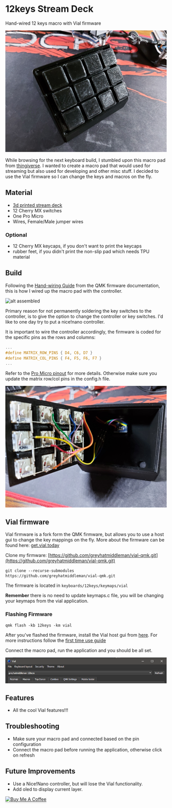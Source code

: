 # 12keys Stream Deck
Hand-wired 12 keys macro with Vial firmware

![alt stream-deck][stream-deck]

While browsing for the next keyboard build, I stumbled upon this macro pad from [thingiverse](https://www.thingiverse.com/thing:4186055). I wanted to create a macro pad that would used for streaming but also used for developing and other misc stuff. I decided to use the Vial firmware so I can change the keys and macros on the fly.


## Material
- [3d printed stream deck](https://www.thingiverse.com/thing:4186055)
- 12 Cherry MX switches
- One Pro Micro
- Wires, Female/Male jumper wires

### Optional
- 12 Cherry MX keycaps, if you don't want to print the keycaps
- rubber feet, if you didn't print the non-slip pad which needs TPU material


## Build
Following the [Hand-wiring Guide](https://docs.qmk.fm/#/hand_wire?id=hand-wiring-guide) from the QMK firmware documentation, this is how I wired up the macro pad with the controller.

![alt assembled][assembled]

Primary reason for not permanently soldering the key switches to the controller, is to give the option to change the controller or key switches. I'd like to one day try to put a nice!nano controller.

It is important to wire the controller accordingly, the firmware is coded for the specific pins as the rows and columns:
```c config.h
...
#define MATRIX_ROW_PINS { D4, C6, D7 }
#define MATRIX_COL_PINS { F4, F5, F6, F7 }
...
```

Refer to the [Pro Micro pinout](https://golem.hu/pic/pro_micro_pinout.jpg) for more details. Otherwise make sure you update the matrix row/col pins in the config.h file.

![alt open][open]

## Vial firmware

Vial firmware is a fork form the QMK firmware, but allows you to use a host gui to change the key mappings on the fly. More about the firmware can be found here: [get.vial.today](https://get.vial.today/)


Clone my firmware:
[https://github.com/greyhatmiddleman/vial-qmk.git](https://github.com/greyhatmiddleman/vial-qmk.git)

```
git clone --recurse-submodules https://github.com/greyhatmiddleman/vial-qmk.git
```

The firmware is located in `keyboards/12keys/keymaps/vial`

**Remember** there is no need to update keymaps.c file, you will be changing your keymaps from the vial application.


### Flashing Firmware

```
qmk flash -kb 12keys -km vial
```

After you've flashed the firmware, install the Vial host gui from [here](https://get.vial.today/download/). For more instructions follow the [first time use guide](https://get.vial.today/manual/first-use.html)

Connect the macro pad, run the application and you should be all set.

![alt vial-app][vial-app]


## Features
- All the cool Vial features!!!

## Troubleshooting
- Make sure your macro pad and connected based on the pin configuration
- Connect the macro pad before running the application, otherwise click on refresh

## Future Improvements
- Use a Nice!Nano controller, but will lose the Vial functionality.
- Add oled to display current layer.

<!-- -->
<div>
<blank>
<a href="https://www.buymeacoffee.com/whmiddleman" target="_blank"><img src="https://www.buymeacoffee.com/assets/img/custom_images/orange_img.png" alt="Buy Me A Coffee" style="height: 41px !important;width: 174px !important;box-shadow: 0px 3px 2px 0px rgba(190, 190, 190, 0.5) !important;-webkit-box-shadow: 0px 3px 2px 0px rgba(190, 190, 190, 0.5) !important;" ></a>
</blank>
</div>
<!--  -->


<!-- images -->
[stream-deck]: https://raw.githubusercontent.com/greyhatmiddleman/12keys/main/images/3d-printed-stream-desk.jpg
[assembled]: https://raw.githubusercontent.com/greyhatmiddleman/12keys/main/images/assembled.jpg
[open]: https://raw.githubusercontent.com/greyhatmiddleman/12keys/main/images/open-stream-desk.jpg
[vial-app]: https://raw.githubusercontent.com/greyhatmiddleman/12keys/main/images/vial-app.png
